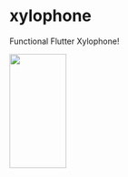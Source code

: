 # xylophone

Functional Flutter Xylophone!

<img src="https://user-images.githubusercontent.com/14300884/128159268-67485dc4-9826-4ac8-ada8-495cb96b370a.png" width="100" height="200">
